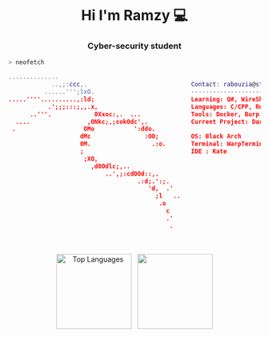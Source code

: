 <h1 align="center"> Hi I'm Ramzy 💻 </h1>
<h3 align="center">Cyber-security student </h3>

```zsh
> neofetch
```

```lua
..............                               
            ..,;:ccc,.                             Contact: rabouzia@student.42.fr 
          ......''';lxO.                           ---------------------
.....''''..........,:ld;                           Learning: Q#, WireShark
           .';;;:::;,,.x,                          Languages: C/CPP, Rust, ASM (arm64, x86), Python
      ..'''.            0Xxoc:,.  ...              Tools: Docker, Burp Suite, Ghidra, Kubernetes
  ....                ,ONkc;,;cokOdc',.            Current Project: Darkly
 .                   OMo           ':ddo.
                    dMc               :OO;         OS: Black Arch
                    0M.                 .:o.       Terminal: WarpTerminal
                    ;                              IDE : Kate
                     ;XO, 
                       ,d0Odlc;,..
                           ..',;:cdOOd::,.
                                    .:d;.':;.
                                       'd,  .'
                                         ;l   ..
                                          .o
                                            c
                                            .'
                                             .
```

<p align="left">
</p>




<br>
<!-- <img align="center" width="95%" src="https://media4.giphy.com/media/v1.Y2lkPTc5MGI3NjExY2IwdTFoajBqbGhzZDI5ZTFpeTEwY3Nrd2VnMTV3NGs4cDA0cjV4ZCZlcD12MV9pbnRlcm5hbF9naWZfYnlfaWQmY3Q9Zw/I6wUi5eTdUCWI/giphy.gif" alt="Coding gif" style="pointer-events: none;" /> -->
<br>



<div align="center">


<!-- 
### School Projects
<a href="https://github.com/rabouzia/minihell">![42 Badge](https://github.com/mcombeau/mcombeau/blob/main/42_badges/minishelle.png)</a>
<a href="https://github.com/rabouzia/webserv">![42 Badge](https://github.com/mcombeau/mcombeau/blob/main/42_badges/webserve.png)</a>
<a href="https://github.com/rabouzia/inception">![42 Badge](https://github.com/mcombeau/mcombeau/blob/main/42_badges/inceptione.png)</a>
[![rabouzia's hackthebox stats](http://www.hackthebox.eu/badge/image/1730243)](https://app.hackthebox.com/profile/1730243)
<img align="center" src="https://root-me-diff.vercel.app/rm-gh?nickname=ramzerk&gstats=show&style=midnight">
--> 

<div align="center">
    <img src="https://github-readme-stats.vercel.app/api?username=rabouzia&theme=ayu-mirage&show_icons=true&hide_border=true&count_private=true" alt="Top Languages" height="150" />
  &nbsp;
  <img src="https://github-readme-stats.vercel.app/api/top-langs/?username=rabouzia&theme=ayu-mirage&show_icons=true&hide_border=true&layout=compact" height="150" />
</div>


<div align="center">
